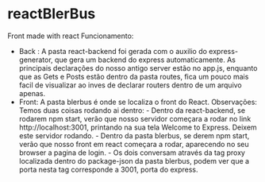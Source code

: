 # reactBlerBus
Front made with react
Funcionamento:
  - Back :
    A pasta react-backend foi gerada com o auxilio do express-generator, que gera um backend do express automaticamente. As principais declarações do nosso antigo server estão no app.js, enquanto que as Gets e Posts estão dentro da pasta routes, fica um pouco mais facil de visualizar ao inves de declarar routers dentro de um arquivo apenas.
   - Front:
    A pasta blerbus é onde se localiza o front do React.
Observações:
  Temos duas coisas rodando ai dentro: 
    - Dentro da react-backend, se rodarem npm start, verão que nosso servidor começara a rodar no link http://localhost:3001, printando na sua tela Welcome to Express. Deixem este servidor rodando.
    - Dentro da pasta blerbus, se derem npm start, verão que nosso front em react começara a rodar, aparecendo no seu browser a pagina de login. 
    - Os dois conversam através da tag proxy localizada dentro do package-json da pasta blerbus, podem ver que a porta nesta tag corresponde a 3001, porta do express.

